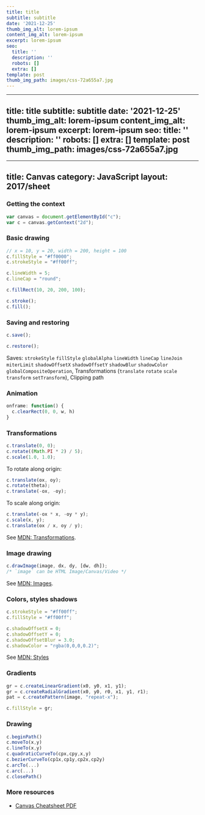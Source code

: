 ```yaml
---
title: title
subtitle: subtitle
date: '2021-12-25'
thumb_img_alt: lorem-ipsum
content_img_alt: lorem-ipsum
excerpt: lorem-ipsum
seo:
  title: ''
  description: ''
  robots: []
  extra: []
template: post
thumb_img_path: images/css-72a655a7.jpg
---
```

---
title: title
subtitle: subtitle
date: '2021-12-25'
thumb_img_alt: lorem-ipsum
content_img_alt: lorem-ipsum
excerpt: lorem-ipsum
seo:
  title: ''
  description: ''
  robots: []
  extra: []
template: post
thumb_img_path: images/css-72a655a7.jpg
---
---
title: Canvas
category: JavaScript
layout: 2017/sheet
---

### Getting the context

```js
var canvas = document.getElementById("c");
var c = canvas.getContext("2d");
```

### Basic drawing

```js
// x = 10, y = 20, width = 200, height = 100
c.fillStyle = "#ff0000";
c.strokeStyle = "#ff00ff";
```

```js
c.lineWidth = 5;
c.lineCap = "round";
```

```js
c.fillRect(10, 20, 200, 100);
```

```js
c.stroke();
c.fill();
```

### Saving and restoring

```js
c.save();
```

```js
c.restore();
```

Saves: `strokeStyle` `fillStyle` `globalAlpha` `lineWidth` `lineCap` `lineJoin` `miterLimit` `shadowOffsetX` `shadowOffsetY` `shadowBlur` `shadowColor`
`globalCompositeOperation`, Transformations (`translate` `rotate` `scale` `transform` `setTransform`), Clipping path

### Animation

```js
onframe: function() {
  c.clearRect(0, 0, w, h)
}
```

### Transformations

```js
c.translate(0, 0);
c.rotate((Math.PI * 2) / 5);
c.scale(1.0, 1.0);
```

To rotate along origin:

```js
c.translate(ox, oy);
c.rotate(theta);
c.translate(-ox, -oy);
```

To scale along origin:

```js
c.translate(-ox * x, -oy * y);
c.scale(x, y);
c.translate(ox / x, oy / y);
```

See [MDN: Transformations][xform].

### Image drawing

```js
c.drawImage(image, dx, dy, [dw, dh]);
/* `image` can be HTML Image/Canvas/Video */
```

See [MDN: Images][images].

### Colors, styles shadows

```js
c.strokeStyle = "#ff00ff";
c.fillStyle = "#ff00ff";
```

```js
c.shadowOffsetX = 0;
c.shadowOffsetY = 0;
c.shadowOffsetBlur = 3.0;
c.shadowColor = "rgba(0,0,0,0.2)";
```

See [MDN: Styles][styles]

### Gradients

```js
gr = c.createLinearGradient(x0, y0, x1, y1);
gr = c.createRadialGradient(x0, y0, r0, x1, y1, r1);
pat = c.createPattern(image, "repeat-x");
```

```js
c.fillStyle = gr;
```

### Drawing

```js
c.beginPath()
c.moveTo(x,y)
c.lineTo(x,y)
c.quadraticCurveTo(cpx,cpy,x,y)
c.bezierCurveTo(cp1x,cp1y,cp2x,cp2y)
c.arcTo(...)
c.arc(...)
c.closePath()
```

### More resources

- [Canvas Cheatsheet PDF][pdf]

[pdf]: http://www.nihilogic.dk/labs/canvas_sheet/HTML5_Canvas_Cheat_Sheet.pdf
[xform]: https://developer.mozilla.org/en-US/docs/Canvas_tutorial/Transformations
[styles]: https://developer.mozilla.org/en-US/docs/Canvas_tutorial/Applying_styles_and_colors
[images]: https://developer.mozilla.org/en-US/docs/Canvas_tutorial/Using_images
